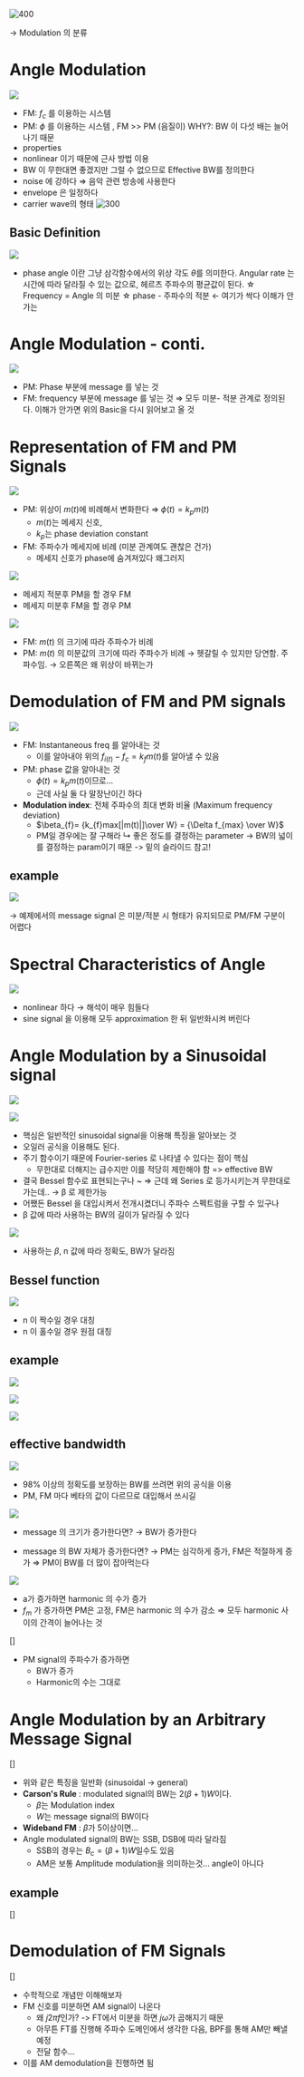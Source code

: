 

![400](https://i.imgur.com/1GFyKge.png)

→ Modulation 의 분류
# Angle Modulation

![](https://i.imgur.com/krrvqKw.png)

* FM: $f_c$ 를 이용하는 시스템
* PM: $\phi$ 를 이용하는 시스템 , FM >> PM (음질이) WHY?: BW 이 다섯 배는 늘어나기 때문
* properties
* nonlinear 이기 때문에 근사 방법 이용
* BW 이 무한대면 좋겠지만 그럴 수 없으므로 Effective BW를 정의한다
* noise 에 강하다 ⇒ 음악 관련 방송에 사용한다
* envelope 은 일정하다
* carrier wave의 형태
![300](https://i.imgur.com/mMzRSFd.png)

## Basic Definition

![](https://i.imgur.com/t6zEmAQ.png)

- phase angle 이란 그냥 삼각함수에서의 위상 각도 $\theta$를 의미한다. Angular rate 는 시간에 따라 달라질 수 있는 값으로, 헤르츠 주파수의 평균값이 된다. 
☆ Frequency = Angle 의 미분
☆ phase - 주파수의 적분 ← 여기가 싹다 이해가 안가는

# Angle Modulation - conti.
![](https://i.imgur.com/an6cKhj.png)

* PM: Phase 부분에 message 를 넣는 것
* FM: frequency 부분에 message 를 넣는 것
	⇒ 모두 미분- 적분 관계로 정의된다. 이해가 안가면 위의 Basic을 다시 읽어보고 올 것

# Representation of FM and PM Signals
![](https://i.imgur.com/S7oSPFX.png)

- PM: 위상이 $m(t)$에 비례해서 변화한다 ⇒ $\phi(t) = k_{p}m(t)$
	- $m(t)$는 메세지 신호,
	- $k_{p}$는 phase deviation constant
- FM: 주파수가 메세지에 비례 (미분 관계여도 괜찮은 건가)
	- 메세지 신호가 phase에 숨겨져있다 왜그러지

![](https://i.imgur.com/Ez7aTip.png)

* 메세지 적분후 PM을 할 경우 FM
* 메세지 미분후 FM을 할 경우 PM

![](https://i.imgur.com/64MJB3X.png)

* FM: $m(t)$ 의 크기에 따라 주파수가 비례
* PM: $m(t)$ 의 미분값의 크기에 따라 주파수가 비례
	→ 헷갈릴 수 있지만 당연함. 주파수임.
	→ 오른쪽은 왜 위상이 바뀌는가

# Demodulation of FM and PM signals

![](https://i.imgur.com/VSocspZ.png)

* FM: Instantaneous freq 를 알아내는 것
	* 이를 알아내야 위의 $f_{i(t)}- f_{c} = k_{f}m(t)$를 알아낼 수 있음
* PM: phase 값을 알아내는 것
	* $\phi(t) = k_{p}m(t)$이므로...
	* 근데 사실 둘 다 말장난이긴 하다
* **Modulation index**: 전체 주파수의 최대 변화 비율 (Maximum frequency deviation)
	* $\beta_{f}= {k_{f}max[|m(t)|]\over W} = {\Delta f_{max} \over W}$
	* PM일 경우에는 잘 구해라
		↳ 좋은 정도를 결정하는 parameter → BW의 넓이를 결정하는 param이기 때문 -> 밑의 슬라이드 참고!
## example

![](https://i.imgur.com/oUHLK7i.png)

→ 예제에서의 message signal 은 미분/적분 시 형태가 유지되므로 PM/FM 구분이 어렵다

# Spectral Characteristics of Angle

![](https://i.imgur.com/9ypG1dF.png)

* nonlinear 하다 → 해석이 매우 힘들다
* sine signal 을 이용해 모두 approximation 한 뒤 일반화시켜 버린다

# Angle Modulation by a Sinusoidal signal

![](https://i.imgur.com/wHJYjTj.png)

![](https://i.imgur.com/XUHmkuN.png)

* 핵심은 일반적인 sinusoidal signal을 이용해 특징을 알아보는 것
* 오일러 공식을 이용해도 된다.
* 주기 함수이기 때문에 Fourier-series 로 나타낼 수 있다는 점이 핵심
	* 무한대로 더해지는 급수지만 이를 적당히 제한해야 함 => effective BW
* 결국 Bessel 함수로 표현되는구나 ~ ⇒ 근데 왜 Series 로 등가시키는겨 무한대로 가는데.. → β 로 제한가능
* 어쨌든 Bessel 을 대입시켜서 전개시켰더니 주파수 스펙트럼을 구할 수 있구나
* β 값에 따라 사용하는 BW의 길이가 달라질 수 있다

![](https://i.imgur.com/SFESTAT.png)

- 사용하는 $\beta$, n 값에 따라 정확도, BW가 달라짐
## Bessel function

![](https://i.imgur.com/93mOhL8.png)

* n 이 짝수일 경우 대칭
* n 이 홀수일 경우 원점 대칭

## example

![](https://i.imgur.com/TC307Fu.png)

![](https://i.imgur.com/zd7mbY6.png)

![](https://i.imgur.com/PgGqo0I.png)

## effective bandwidth
![](https://i.imgur.com/PH7A3sM.png)

- 98% 이상의 정확도를 보장하는 BW를 쓰려면 위의 공식을 이용
- PM, FM 마다 베타의 값이 다르므로 대입해서 쓰시길

![](https://i.imgur.com/hbUGXOB.png)

- message 의 크기가 증가한다면? → BW가 증가한다
* message 의 BW 자체가 증가한다면? → PM는 심각하게 증가, FM은 적절하게 증가
	⇒ PM이 BW를 더 많이 잡아먹는다

![](https://i.imgur.com/jjvntTb.png)

- a가 증가하면 harmonic 의 수가 증가
- $f_{m}$ 가 증가하면 PM은 고정, FM은 harmonic 의 수가 감소 ⇒ 모두 harmonic 사이의 간격이 늘어나는 것

[]

- PM signal의 주파수가 증가하면
	- BW가 증가
	- Harmonic의 수는 그대로

# Angle Modulation by an Arbitrary Message Signal

[]
- 위와 같은 특징을 일반화 (sinusoidal -> general)
- **Carson's Rule** : modulated signal의 BW는 $2(\beta + 1)W$이다.
	- $\beta$는 Modulation index
	- $W$는 message signal의 BW이다
- **Wideband FM** : $\beta$가 5이상이면...
- Angle modulated signal의 BW는 SSB, DSB에 따라 달라짐
	- SSB의 경우는 $B_{c} = (\beta + 1)W$일수도 있음
	- AM은 보통 Amplitude modulation을 의미하는것... angle이 아니다
## example
[]

# Demodulation of FM Signals
[]
- 수학적으로 개념만 이해해보자
- FM 신호를 미분하면 AM signal이 나온다
	- 왜 $j2\pi f$인가? -> FT에서 미분을 하면 $j\omega$가 곱해지기 때문
	- 아무튼 FT를 진행해 주파수 도메인에서 생각한 다음, BPF를 통해 AM만 빼낼 예정
	- 전달 함수...
- 이를 AM demodulation을 진행하면 됨
